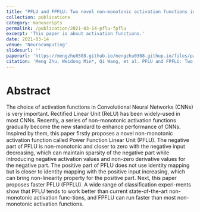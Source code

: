 ```yaml
---
title: "PFLU and FPFLU: Two novel non-monotonic activation functions in convolutional neural networks"
collection: publications
category: manuscripts
permalink: /publication/2021-03-14-pflu-fpflu
excerpt: 'This paper is about activation functions.'
date: 2021-03-14
venue: 'Neurocomputing'
slidesurl: ''
paperurl: 'https://mengzhu0308.github.io/mengzhu0308.githup.io/files/papers/2021-03-14-pflu-fpflu.pdf'
citation: 'Meng Zhu, Weidong Min*, Qi Wang, et al. PFLU and FPFLU: Two novel non-monotonic activation functions in convolutional neural networks. Neurocomputing, 2021, 429: 110-117. DOI: 10.1016/j.neucom.2020.11.068.'
---
```


# Abstract

The choice of activation functions in Convolutional Neural Networks (CNNs) is very important. Rectiﬁed Linear Unit (ReLU) has been widely-used in most CNNs. Recently, a series of non-monotonic activation functions gradually become the new standard to enhance performance of CNNs. Inspired by them, this paper ﬁrstly proposes a novel non-monotonic activation function called Power Function Linear Unit (PFLU). The negative part of PFLU is non-monotonic and closer to zero with the negative input decreasing, which can maintain sparsity of the negative part while introducing negative activation values and non-zero derivative values for the negative part. The positive part of PFLU does not use identity mapping but is closer to identity mapping with the positive input increasing, which can bring non-linearity property for the positive part. Next, this paper proposes faster PFLU (FPFLU). A wide range of classiﬁcation experi-ments show that PFLU tends to work better than current state-of-the-art non-monotonic activation func-tions, and FPFLU can run faster than most non-monotonic activation functions.